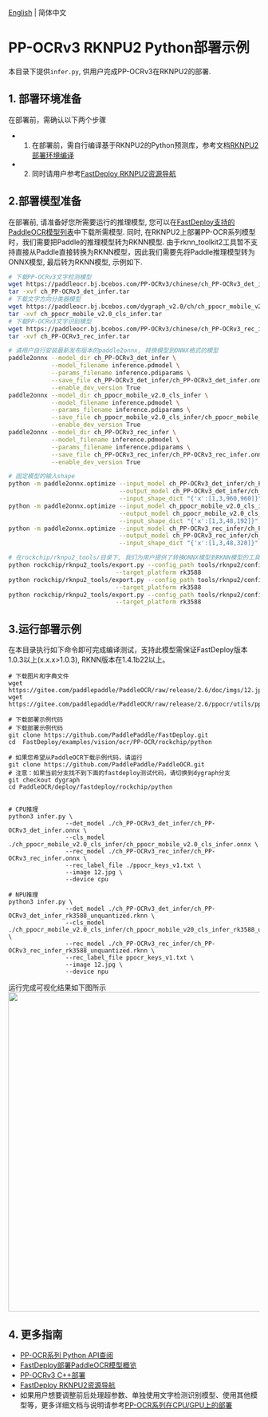 [English](README_CN.md) | 简体中文
# PP-OCRv3 RKNPU2 Python部署示例
本目录下提供`infer.py`, 供用户完成PP-OCRv3在RKNPU2的部署.


## 1. 部署环境准备
在部署前，需确认以下两个步骤
- 1. 在部署前，需自行编译基于RKNPU2的Python预测库，参考文档[RKNPU2部署环境编译](https://github.com/PaddlePaddle/FastDeploy/blob/develop/docs/cn/build_and_install#自行编译安装)
- 2. 同时请用户参考[FastDeploy RKNPU2资源导航](https://github.com/PaddlePaddle/FastDeploy/blob/develop/docs/cn/build_and_install/rknpu2.md)

## 2.部署模型准备
在部署前, 请准备好您所需要运行的推理模型, 您可以在[FastDeploy支持的PaddleOCR模型列表](../README.md)中下载所需模型.
同时, 在RKNPU2上部署PP-OCR系列模型时，我们需要把Paddle的推理模型转为RKNN模型.
由于rknn_toolkit2工具暂不支持直接从Paddle直接转换为RKNN模型，因此我们需要先将Paddle推理模型转为ONNX模型, 最后转为RKNN模型, 示例如下.

```bash
# 下载PP-OCRv3文字检测模型
wget https://paddleocr.bj.bcebos.com/PP-OCRv3/chinese/ch_PP-OCRv3_det_infer.tar
tar -xvf ch_PP-OCRv3_det_infer.tar
# 下载文字方向分类器模型
wget https://paddleocr.bj.bcebos.com/dygraph_v2.0/ch/ch_ppocr_mobile_v2.0_cls_infer.tar
tar -xvf ch_ppocr_mobile_v2.0_cls_infer.tar
# 下载PP-OCRv3文字识别模型
wget https://paddleocr.bj.bcebos.com/PP-OCRv3/chinese/ch_PP-OCRv3_rec_infer.tar
tar -xvf ch_PP-OCRv3_rec_infer.tar

# 请用户自行安装最新发布版本的paddle2onnx, 转换模型到ONNX格式的模型
paddle2onnx --model_dir ch_PP-OCRv3_det_infer \
            --model_filename inference.pdmodel \
            --params_filename inference.pdiparams \
            --save_file ch_PP-OCRv3_det_infer/ch_PP-OCRv3_det_infer.onnx \
            --enable_dev_version True
paddle2onnx --model_dir ch_ppocr_mobile_v2.0_cls_infer \
            --model_filename inference.pdmodel \
            --params_filename inference.pdiparams \
            --save_file ch_ppocr_mobile_v2.0_cls_infer/ch_ppocr_mobile_v2.0_cls_infer.onnx \
            --enable_dev_version True
paddle2onnx --model_dir ch_PP-OCRv3_rec_infer \
            --model_filename inference.pdmodel \
            --params_filename inference.pdiparams \
            --save_file ch_PP-OCRv3_rec_infer/ch_PP-OCRv3_rec_infer.onnx \
            --enable_dev_version True

# 固定模型的输入shape
python -m paddle2onnx.optimize --input_model ch_PP-OCRv3_det_infer/ch_PP-OCRv3_det_infer.onnx \
                               --output_model ch_PP-OCRv3_det_infer/ch_PP-OCRv3_det_infer.onnx \
                               --input_shape_dict "{'x':[1,3,960,960]}"
python -m paddle2onnx.optimize --input_model ch_ppocr_mobile_v2.0_cls_infer/ch_ppocr_mobile_v2.0_cls_infer.onnx \
                               --output_model ch_ppocr_mobile_v2.0_cls_infer/ch_ppocr_mobile_v2.0_cls_infer.onnx \
                               --input_shape_dict "{'x':[1,3,48,192]}"
python -m paddle2onnx.optimize --input_model ch_PP-OCRv3_rec_infer/ch_PP-OCRv3_rec_infer.onnx \
                               --output_model ch_PP-OCRv3_rec_infer/ch_PP-OCRv3_rec_infer.onnx \
                               --input_shape_dict "{'x':[1,3,48,320]}"

# 在rockchip/rknpu2_tools/目录下, 我们为用户提供了转换ONNX模型到RKNN模型的工具
python rockchip/rknpu2_tools/export.py --config_path tools/rknpu2/config/ppocrv3_det.yaml \
                              --target_platform rk3588
python rockchip/rknpu2_tools/export.py --config_path tools/rknpu2/config/ppocrv3_rec.yaml \
                              --target_platform rk3588
python rockchip/rknpu2_tools/export.py --config_path tools/rknpu2/config/ppocrv3_cls.yaml \
                              --target_platform rk3588
```


## 3.运行部署示例
在本目录执行如下命令即可完成编译测试，支持此模型需保证FastDeploy版本1.0.3以上(x.x.x>1.0.3), RKNN版本在1.4.1b22以上。

```
# 下载图片和字典文件
wget https://gitee.com/paddlepaddle/PaddleOCR/raw/release/2.6/doc/imgs/12.jpg
wget https://gitee.com/paddlepaddle/PaddleOCR/raw/release/2.6/ppocr/utils/ppocr_keys_v1.txt

# 下载部署示例代码
# 下载部署示例代码
git clone https://github.com/PaddlePaddle/FastDeploy.git
cd  FastDeploy/examples/vision/ocr/PP-OCR/rockchip/python

# 如果您希望从PaddleOCR下载示例代码，请运行
git clone https://github.com/PaddlePaddle/PaddleOCR.git
# 注意：如果当前分支找不到下面的fastdeploy测试代码，请切换到dygraph分支
git checkout dygraph
cd PaddleOCR/deploy/fastdeploy/rockchip/python


# CPU推理
python3 infer.py \
                --det_model ./ch_PP-OCRv3_det_infer/ch_PP-OCRv3_det_infer.onnx \
                --cls_model ./ch_ppocr_mobile_v2.0_cls_infer/ch_ppocr_mobile_v2.0_cls_infer.onnx \
                --rec_model ./ch_PP-OCRv3_rec_infer/ch_PP-OCRv3_rec_infer.onnx \
                --rec_label_file ./ppocr_keys_v1.txt \
                --image 12.jpg \
                --device cpu

# NPU推理
python3 infer.py \
                --det_model ./ch_PP-OCRv3_det_infer/ch_PP-OCRv3_det_infer_rk3588_unquantized.rknn \
                --cls_model ./ch_ppocr_mobile_v2.0_cls_infer/ch_ppocr_mobile_v20_cls_infer_rk3588_unquantized.rknn \
                --rec_model ./ch_PP-OCRv3_rec_infer/ch_PP-OCRv3_rec_infer_rk3588_unquantized.rknn \
                --rec_label_file ppocr_keys_v1.txt \
                --image 12.jpg \
                --device npu
```

运行完成可视化结果如下图所示
<img width="640" src="https://user-images.githubusercontent.com/109218879/185826024-f7593a0c-1bd2-4a60-b76c-15588484fa08.jpg">

## 4. 更多指南
- [PP-OCR系列 Python API查阅](https://www.paddlepaddle.org.cn/fastdeploy-api-doc/python/html/ocr.html)
- [FastDeploy部署PaddleOCR模型概览](../../)
- [PP-OCRv3 C++部署](../cpp)
- [FastDeploy RKNPU2资源导航](https://github.com/PaddlePaddle/FastDeploy/blob/develop/docs/cn/build_and_install/rknpu2.md)
- 如果用户想要调整前后处理超参数、单独使用文字检测识别模型、使用其他模型等，更多详细文档与说明请参考[PP-OCR系列在CPU/GPU上的部署](../../cpu-gpu/python/README.md)
